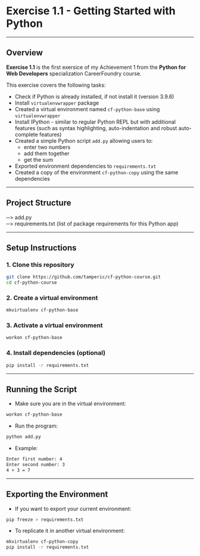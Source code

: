 # Exercise 1.1 - Getting Started with Python 

---

## Overview

**Exercise 1.1** is the first exersice of my Achievement 1 from the **Python for Web Developers** specialization CareerFoundry course.

This exercise covers the following tasks:

- Check if Python is already installed, if not install it (version 3.9.6)
- Install `virtualenvwrapper` package
- Created a virtual environment named `cf-python-base` using `virtualenvwrapper`
- Install IPython - similar to regular Python REPL but with additional features (such as syntax highlighting, auto-indentation and robust auto-complete features)
- Created a simple Python script `add.py` allowing users to:
  - enter two numbers
  - add them together
  - get the sum 
- Exported environment dependencies to `requirements.txt`
- Created a copy of the environment `cf-python-copy` using the same dependencies

---

## Project Structure

─> add.py  <br/>
─> requirements.txt (list of package requirements for this Python app)

---

## Setup Instructions

### 1. Clone this repository
```bash
git clone https://github.com/tamperic/cf-python-course.git
cd cf-python-course
```

### 2. Create a virtual environment
```bash
mkvirtualenv cf-python-base
```

### 3. Activate a virtual environment
```bash
workon cf-python-base
```

### 4. Install dependencies (optional)
```bash
pip install -r requirements.txt
```

---

## Running the Script
- Make sure you are in the virtual environment:
```bash
workon cf-python-base
```

- Run the program:
```bash
python add.py
```

- Example:
```bash
Enter first number: 4
Enter second number: 3
4 + 3 = 7
```

---

## Exporting the Environment 
- If you want to export your current environment:
```bash
pip freeze > requirements.txt
```
- To replicate it in another virtual environment:
```bash
mkvirtualenv cf-python-copy
pip install -r requirements.txt
```